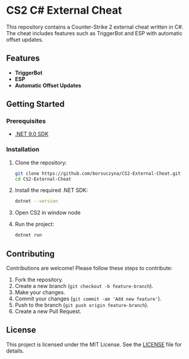 # CS2 C# External Cheat

This repository contains a Counter-Strike 2 external cheat written in C#. The cheat includes features such as TriggerBot and ESP with automatic offset updates.

## Features

- **TriggerBot**
- **ESP**
- **Automatic Offset Updates**

## Getting Started

### Prerequisites

- [.NET 9.0 SDK](https://dotnet.microsoft.com/download/dotnet/9.0)

### Installation

1. Clone the repository:
   ```sh
   git clone https://github.com/borsuczyna/CS2-External-Cheat.git
   cd CS2-External-Cheat
   ```

2. Install the required .NET SDK:
   ```sh
   dotnet --version
   ```

3. Open CS2 in window node

4. Run the project:
   ```sh
   dotnet run
   ```

## Contributing

Contributions are welcome! Please follow these steps to contribute:

1. Fork the repository.
2. Create a new branch (`git checkout -b feature-branch`).
3. Make your changes.
4. Commit your changes (`git commit -am 'Add new feature'`).
5. Push to the branch (`git push origin feature-branch`).
6. Create a new Pull Request.

## License

This project is licensed under the MIT License. See the [LICENSE](LICENSE) file for details.
